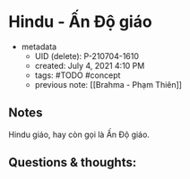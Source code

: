 # Hindu - Ấn Độ giáo

- metadata
	- UID (delete): P-210704-1610
	- created: July 4, 2021 4:10 PM
	- tags: #TODO #concept 
	- previous note: [[Brahma - Phạm Thiên]]

## Notes
Hindu giáo, hay còn gọi là Ấn Độ giáo.

## Questions & thoughts:

